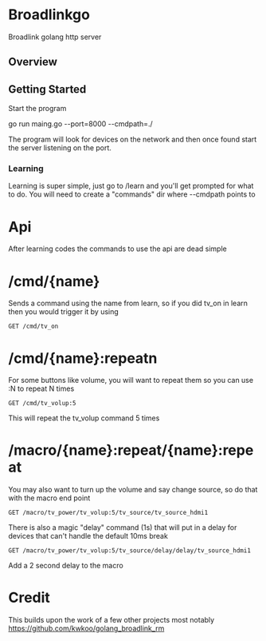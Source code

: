 # Broadlinkgo
Broadlink golang http server

## Overview



## Getting Started

Start the program 

go run maing.go --port=8000 --cmdpath=./


The program will look for devices on the network and then once found start the server listening on the port.

### Learning

Learning is super simple, just go to /learn and you'll get prompted for what to do. You will need to create a "commands" dir where --cmdpath points to

# Api

After learning codes the commands to use the api are dead simple

# /cmd/{name}

Sends a command using the name from learn, so if you did tv_on in learn then you would trigger it by using 

```
GET /cmd/tv_on
```

# /cmd/{name}:repeatn

For some buttons like volume, you will want to repeat them so you can use :N to repeat N times

```
GET /cmd/tv_volup:5
```

This will repeat the tv_volup command 5 times

# /macro/{name}:repeat/{name}:repeat

You may also want to turn up the volume and say change source, so do that with the macro end point

```
GET /macro/tv_power/tv_volup:5/tv_source/tv_source_hdmi1
```

There is also a magic "delay" command (1s) that will put in a delay for devices that can't handle the default 10ms break

```
GET /macro/tv_power/tv_volup:5/tv_source/delay/delay/tv_source_hdmi1
```

Add a 2 second delay to the macro

# Credit

This builds upon the work of a few other projects most notably https://github.com/kwkoo/golang_broadlink_rm
